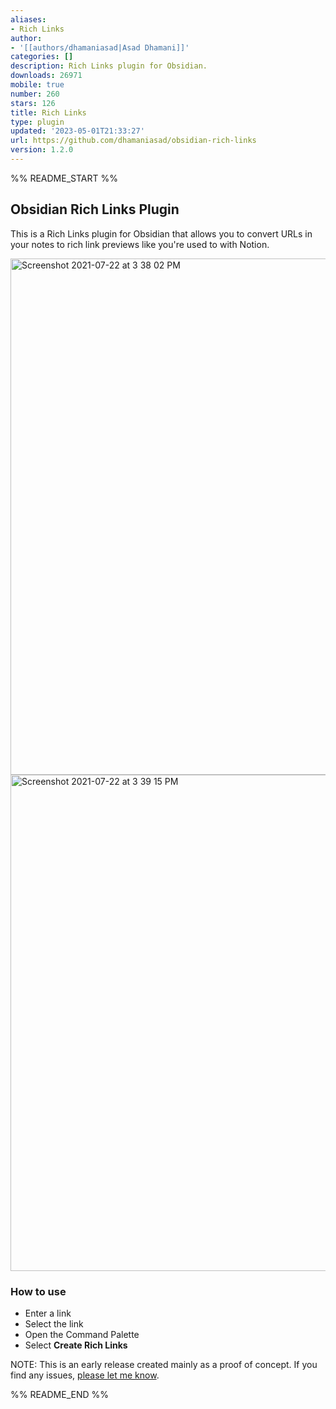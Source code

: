 ```yaml
---
aliases:
- Rich Links
author:
- '[[authors/dhamaniasad|Asad Dhamani]]'
categories: []
description: Rich Links plugin for Obsidian.
downloads: 26971
mobile: true
number: 260
stars: 126
title: Rich Links
type: plugin
updated: '2023-05-01T21:33:27'
url: https://github.com/dhamaniasad/obsidian-rich-links
version: 1.2.0
---
```


%% README_START %%

## Obsidian Rich Links Plugin

This is a Rich Links plugin for Obsidian that allows you to convert URLs in your notes to rich link previews like you're used to with Notion.

<img width="826" alt="Screenshot 2021-07-22 at 3 38 02 PM" src="https://user-images.githubusercontent.com/4560482/126623044-046aaa58-a88b-4152-92ed-a681fc72b043.png">

<img width="794" alt="Screenshot 2021-07-22 at 3 39 15 PM" src="https://user-images.githubusercontent.com/4560482/126623210-85baaa93-d8c0-45b3-a84e-9d3cb4b00919.png">

### How to use
* Enter a link
* Select the link
* Open the Command Palette
* Select **Create Rich Links**


NOTE: This is an early release created mainly as a proof of concept. If you find any issues, [please let me know](https://github.com/dhamaniasad/obsidian-rich-links/issues).




%% README_END %%